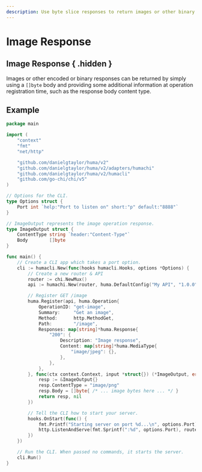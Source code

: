 ```yaml
---
description: Use byte slice responses to return images or other binary data.
---
```


# Image Response

## Image Response { .hidden }

Images or other encoded or binary responses can be returned by simply using a `[]byte` body and providing some additional information at operation registration time, such as the response body content type.

## Example

```go title="code.go" linenums="1" hl_lines="18-22 31-50"
package main

import (
	"context"
	"fmt"
	"net/http"

	"github.com/danielgtaylor/huma/v2"
	"github.com/danielgtaylor/huma/v2/adapters/humachi"
	"github.com/danielgtaylor/huma/v2/humacli"
	"github.com/go-chi/chi/v5"
)

// Options for the CLI.
type Options struct {
	Port int `help:"Port to listen on" short:"p" default:"8888"`
}

// ImageOutput represents the image operation response.
type ImageOutput struct {
	ContentType string `header:"Content-Type"`
	Body        []byte
}

func main() {
	// Create a CLI app which takes a port option.
	cli := humacli.New(func(hooks humacli.Hooks, options *Options) {
		// Create a new router & API
		router := chi.NewMux()
		api := humachi.New(router, huma.DefaultConfig("My API", "1.0.0"))

		// Register GET /image
		huma.Register(api, huma.Operation{
			OperationID: "get-image",
			Summary:     "Get an image",
			Method:      http.MethodGet,
			Path:        "/image",
			Responses: map[string]*huma.Response{
				"200": {
					Description: "Image response",
					Content: map[string]*huma.MediaType{
						"image/jpeg": {},
					},
				},
			},
		}, func(ctx context.Context, input *struct{}) (*ImageOutput, error) {
			resp := &ImageOutput{}
			resp.ContentType = "image/png"
			resp.Body = []byte{ /* ... image bytes here ... */ }
			return resp, nil
		})

		// Tell the CLI how to start your server.
		hooks.OnStart(func() {
			fmt.Printf("Starting server on port %d...\n", options.Port)
			http.ListenAndServe(fmt.Sprintf(":%d", options.Port), router)
		})
	})

	// Run the CLI. When passed no commands, it starts the server.
	cli.Run()
}
```
